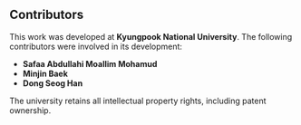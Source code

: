 ## Contributors  
This work was developed at **Kyungpook National University**. The following contributors were involved in its development:  
- **Safaa Abdullahi Moallim Mohamud**  
- **Minjin Baek**  
- **Dong Seog Han**  

The university retains all intellectual property rights, including patent ownership.
